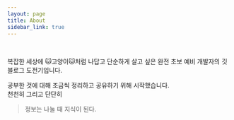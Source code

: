 ```yaml
---
layout: page
title: About
sidebar_link: true
---
```


<br>

<p class="message">
  복잡한 세상에 🐱고양이🐱처럼 나답고 단순하게 살고 싶은 완전 초보 예비 개발자의 깃블로그 도전기입니다. 

  공부한 것에 대해 조금씩 정리하고 공유하기 위해 시작했습니다.  
  천천히 그리고 단단히
</p>

>정보는 나눌 때 지식이 된다.
